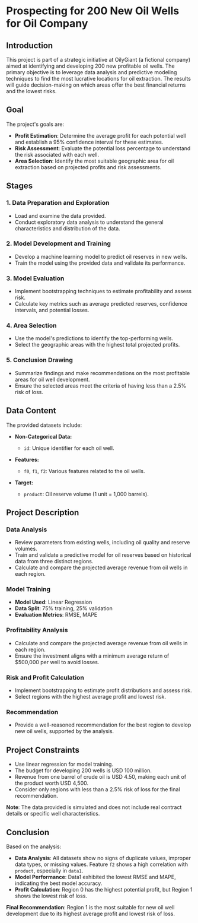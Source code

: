 # Prospecting for 200 New Oil Wells for Oil Company

## Introduction

This project is part of a strategic initiative at OilyGiant (a fictional company) aimed at identifying and developing 200 new profitable oil wells. The primary objective is to leverage data analysis and predictive modeling techniques to find the most lucrative locations for oil extraction. The results will guide decision-making on which areas offer the best financial returns and the lowest risks.

## Goal

The project's goals are:

- **Profit Estimation**: Determine the average profit for each potential well and establish a 95% confidence interval for these estimates.
- **Risk Assessment**: Evaluate the potential loss percentage to understand the risk associated with each well.
- **Area Selection**: Identify the most suitable geographic area for oil extraction based on projected profits and risk assessments.

## Stages

### 1. Data Preparation and Exploration

- Load and examine the data provided.
- Conduct exploratory data analysis to understand the general characteristics and distribution of the data.

### 2. Model Development and Training

- Develop a machine learning model to predict oil reserves in new wells.
- Train the model using the provided data and validate its performance.

### 3. Model Evaluation

- Implement bootstrapping techniques to estimate profitability and assess risk.
- Calculate key metrics such as average predicted reserves, confidence intervals, and potential losses.

### 4. Area Selection

- Use the model's predictions to identify the top-performing wells.
- Select the geographic areas with the highest total projected profits.

### 5. Conclusion Drawing

- Summarize findings and make recommendations on the most profitable areas for oil well development.
- Ensure the selected areas meet the criteria of having less than a 2.5% risk of loss.

## Data Content

The provided datasets include:

- **Non-Categorical Data:**
  - `id`: Unique identifier for each oil well.

- **Features:**
  - `f0`, `f1`, `f2`: Various features related to the oil wells.

- **Target:**
  - `product`: Oil reserve volume (1 unit = 1,000 barrels).

## Project Description

### Data Analysis

- Review parameters from existing wells, including oil quality and reserve volumes.
- Train and validate a predictive model for oil reserves based on historical data from three distinct regions.
- Calculate and compare the projected average revenue from oil wells in each region.

### Model Training

- **Model Used**: Linear Regression
- **Data Split**: 75% training, 25% validation
- **Evaluation Metrics**: RMSE, MAPE

### Profitability Analysis

- Calculate and compare the projected average revenue from oil wells in each region.
- Ensure the investment aligns with a minimum average return of $500,000 per well to avoid losses.

### Risk and Profit Calculation

- Implement bootstrapping to estimate profit distributions and assess risk.
- Select regions with the highest average profit and lowest risk.

### Recommendation

- Provide a well-reasoned recommendation for the best region to develop new oil wells, supported by the analysis.

## Project Constraints

- Use linear regression for model training.
- The budget for developing 200 wells is USD 100 million.
- Revenue from one barrel of crude oil is USD 4.50, making each unit of the product worth USD 4,500.
- Consider only regions with less than a 2.5% risk of loss for the final recommendation.

**Note**: The data provided is simulated and does not include real contract details or specific well characteristics.

## Conclusion

Based on the analysis:

- **Data Analysis**: All datasets show no signs of duplicate values, improper data types, or missing values. Feature `f2` shows a high correlation with `product`, especially in `data1`.
- **Model Performance**: Data1 exhibited the lowest RMSE and MAPE, indicating the best model accuracy.
- **Profit Calculation**: Region 0 has the highest potential profit, but Region 1 shows the lowest risk of loss.

**Final Recommendation**: Region 1 is the most suitable for new oil well development due to its highest average profit and lowest risk of loss.

